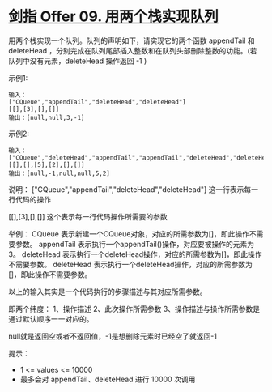 # [剑指 Offer 09. 用两个栈实现队列](https://leetcode-cn.com/problems/yong-liang-ge-zhan-shi-xian-dui-lie-lcof/)


用两个栈实现一个队列。队列的声明如下，请实现它的两个函数 appendTail 和 deleteHead ，分别完成在队列尾部插入整数和在队列头部删除整数的功能。(若队列中没有元素，deleteHead 操作返回 -1 )

 

示例1:
```
输入：
["CQueue","appendTail","deleteHead","deleteHead"]
[[],[3],[],[]]
输出：[null,null,3,-1]

```

示例2:
```
输入：
["CQueue","deleteHead","appendTail","appendTail","deleteHead","deleteHead"]
[[],[],[5],[2],[],[]]
输出：[null,-1,null,null,5,2]

```

说明：
["CQueue","appendTail","deleteHead","deleteHead"] 
这一行表示每一行代码的操作

[[],[3],[],[]]
这个表示每一行代码操作所需要的参数

举例：
CQueue 表示新建一个CQueue对象，对应的所需参数为[]，即此操作不需要参数。
appendTail 表示执行一个appendTail()操作，对应要被操作的元素为3。
deleteHead 表示执行一个deleteHead操作，对应的所需参数为[]，即此操作不需要参数。
deleteHead 表示执行一个deleteHead操作，对应的所需参数为[]，即此操作不需要参数。

以上的输入其实是一个代码执行的步骤描述与其对应所需参数。

即两个纬度：
1、操作描述
2、此次操作所需参数
3、操作描述与操作所需参数是通过默认顺序一一对应的。

null就是返回空或者不返回值，-1是想删除元素时已经空了就返回-1

提示：

- 1 <= values <= 10000
- 最多会对 appendTail、deleteHead 进行 10000 次调用